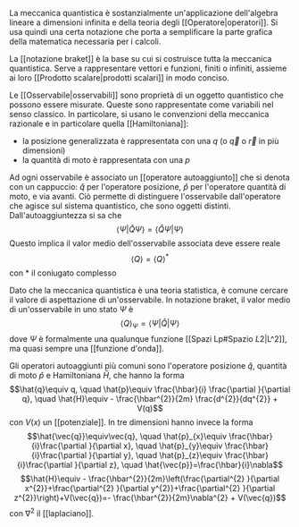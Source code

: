 La meccanica quantistica è sostanzialmente un'applicazione dell'algebra lineare a dimensioni infinita e della teoria degli [[Operatore|operatori]]. Si usa quindi una certa notazione che porta a semplificare la parte grafica della matematica necessaria per i calcoli.

La [[notazione braket]] è la base su cui si costruisce tutta la meccanica quantistica. Serve a rappresentare vettori e funzioni, finiti o infiniti, assieme ai loro [[Prodotto scalare|prodotti scalari]] in modo conciso.

Le [[Osservabile|osservabili]] sono proprietà di un oggetto quantistico che possono essere misurate. Queste sono rappresentate come variabili nel senso classico. In particolare, si usano le convenzioni della meccanica razionale e in particolare quella [[Hamiltoniana]]:
- la posizione generalizzata è rappresentata con una $q$ (o $\vec{q}$ o $\vec{r}$ in più dimensioni)
- la quantità di moto è rappresentata con una $p$

Ad ogni osservabile è associato un [[operatore autoaggiunto]] che si denota con un cappuccio: $\hat{q}$ per l'operatore posizione, $\hat{p}$ per l'operatore quantità di moto, e via avanti. Ciò permette di distinguere l'osservabile dall'operatore che agisce sul sistema quantistico, che sono oggetti distinti. Dall'autoaggiuntezza si sa che
$$\langle \Psi| \hat{Q} \Psi \rangle=\langle \hat{Q} \Psi|\Psi \rangle$$
Questo implica il valor medio dell'osservabile associata deve essere reale
$$\left\langle Q \right\rangle=\left\langle Q \right\rangle^{*}$$
con $*$ il coniugato complesso

Dato che la meccanica quantistica è una teoria statistica, è comune cercare il valore di aspettazione di un'osservabile. In notazione braket, il valor medio di un'osservabile in uno stato $\Psi$ è
$$\left\langle Q \right\rangle_{\Psi}=\langle \Psi|\hat{Q}|\Psi\rangle$$
dove $\Psi$ è formalmente una qualunque funzione [[Spazi Lp#Spazio $L {2}$|L^2]], ma quasi sempre una [[funzione d'onda]].

Gli operatori autoaggiunti più comuni sono l'operatore posizione $\hat{q}$, quantità di moto $\hat{p}$ e Hamiltoniana $\hat{H}$, che hanno la forma
$$\hat{q}\equiv q, \quad \hat{p}\equiv \frac{\hbar}{i} \frac{\partial }{\partial q}, \quad \hat{H}\equiv - \frac{\hbar^{2}}{2m} \frac{d^{2}}{dq^{2}} + V(q)$$
con $V(x)$ un [[potenziale]]. In tre dimensioni hanno invece la forma
$$\hat{\vec{q}}\equiv\vec{q}, \quad \hat{p}_{x}\equiv \frac{\hbar}{i}\frac{\partial }{\partial x}, \quad \hat{p}_{y}\equiv \frac{\hbar}{i}\frac{\partial }{\partial y}, \quad \hat{p}_{z}\equiv \frac{\hbar}{i}\frac{\partial }{\partial z}, \quad \hat{\vec{p}}=\frac{\hbar}{i}\nabla$$
$$\hat{H}\equiv - \frac{\hbar^{2}}{2m}\left(\frac{\partial^{2} }{\partial x^{2}}+\frac{\partial^{2} }{\partial y^{2}}+\frac{\partial^{2} }{\partial z^{2}}\right)+V(\vec{q})=- \frac{\hbar^{2}}{2m}\nabla^{2} + V(\vec{q})$$
con $\nabla^{2}$ il [[laplaciano]].